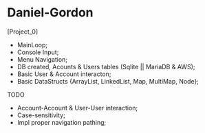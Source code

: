 # Daniel-Gordon
[Project_0]  
* MainLoop;  
* Console Input;  
* Menu Navigation;  
* DB created, Acounts & Users tables (Sqlite || MariaDB & AWS);
* Basic User & Account interacton;
* Basic DataStructs {ArrayList, LinkedList, Map, MultiMap, Node};



TODO 
- Account-Account & User-User interaction;
- Case-sensitivity;
- Impl proper navigation pathing;
